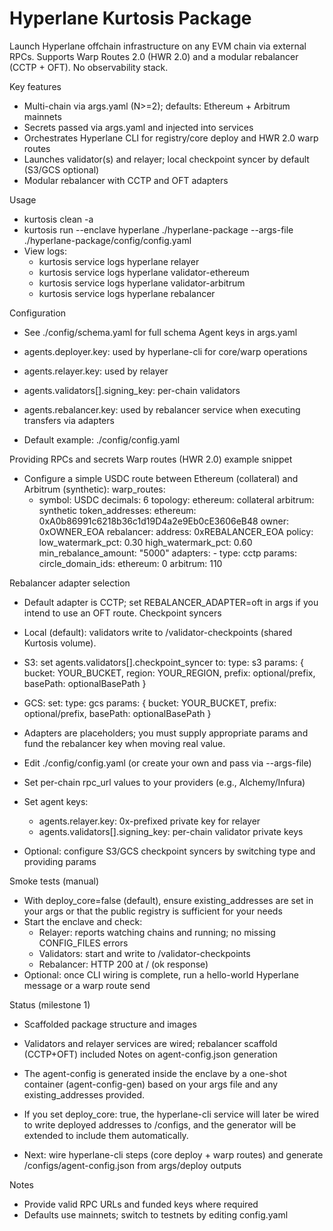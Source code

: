 # Hyperlane Kurtosis Package

Launch Hyperlane offchain infrastructure on any EVM chain via external RPCs. Supports Warp Routes 2.0 (HWR 2.0) and a modular rebalancer (CCTP + OFT). No observability stack.

Key features
- Multi-chain via args.yaml (N>=2); defaults: Ethereum + Arbitrum mainnets
- Secrets passed via args.yaml and injected into services
- Orchestrates Hyperlane CLI for registry/core deploy and HWR 2.0 warp routes
- Launches validator(s) and relayer; local checkpoint syncer by default (S3/GCS optional)
- Modular rebalancer with CCTP and OFT adapters

Usage
- kurtosis clean -a
- kurtosis run --enclave hyperlane ./hyperlane-package --args-file ./hyperlane-package/config/config.yaml
- View logs:
  - kurtosis service logs hyperlane relayer
  - kurtosis service logs hyperlane validator-ethereum
  - kurtosis service logs hyperlane validator-arbitrum
  - kurtosis service logs hyperlane rebalancer

Configuration
- See ./config/schema.yaml for full schema
Agent keys in args.yaml
- agents.deployer.key: used by hyperlane-cli for core/warp operations
- agents.relayer.key: used by relayer
- agents.validators[].signing_key: per-chain validators
- agents.rebalancer.key: used by rebalancer service when executing transfers via adapters

- Default example: ./config/config.yaml

Providing RPCs and secrets
Warp routes (HWR 2.0) example snippet
- Configure a simple USDC route between Ethereum (collateral) and Arbitrum (synthetic):
  warp_routes:
    - symbol: USDC
      decimals: 6
      topology:
        ethereum: collateral
        arbitrum: synthetic
      token_addresses:
        ethereum: 0xA0b86991c6218b36c1d19D4a2e9Eb0cE3606eB48
      owner: 0xOWNER_EOA
      rebalancer:
        address: 0xREBALANCER_EOA
        policy:
          low_watermark_pct: 0.30
          high_watermark_pct: 0.60
          min_rebalance_amount: "5000"
        adapters:
          - type: cctp
            params:
              circle_domain_ids:
                ethereum: 0
                arbitrum: 110

Rebalancer adapter selection
- Default adapter is CCTP; set REBALANCER_ADAPTER=oft in args if you intend to use an OFT route.
Checkpoint syncers
- Local (default): validators write to /validator-checkpoints (shared Kurtosis volume).
- S3: set agents.validators[].checkpoint_syncer to:
    type: s3
    params: { bucket: YOUR_BUCKET, region: YOUR_REGION, prefix: optional/prefix, basePath: optionalBasePath }
- GCS: set:
    type: gcs
    params: { bucket: YOUR_BUCKET, prefix: optional/prefix, basePath: optionalBasePath }

- Adapters are placeholders; you must supply appropriate params and fund the rebalancer key when moving real value.
- Edit ./config/config.yaml (or create your own and pass via --args-file)
- Set per-chain rpc_url values to your providers (e.g., Alchemy/Infura)
- Set agent keys:
  - agents.relayer.key: 0x-prefixed private key for relayer
  - agents.validators[].signing_key: per-chain validator private keys
- Optional: configure S3/GCS checkpoint syncers by switching type and providing params

Smoke tests (manual)
- With deploy_core=false (default), ensure existing_addresses are set in your args or that the public registry is sufficient for your needs
- Start the enclave and check:
  - Relayer: reports watching chains and running; no missing CONFIG_FILES errors
  - Validators: start and write to /validator-checkpoints
  - Rebalancer: HTTP 200 at / (ok response)
- Optional: once CLI wiring is complete, run a hello-world Hyperlane message or a warp route send

Status (milestone 1)
- Scaffolded package structure and images
- Validators and relayer services are wired; rebalancer scaffold (CCTP+OFT) included
Notes on agent-config.json generation
- The agent-config is generated inside the enclave by a one-shot container (agent-config-gen) based on your args file and any existing_addresses provided.
- If you set deploy_core: true, the hyperlane-cli service will later be wired to write deployed addresses to /configs, and the generator will be extended to include them automatically.

- Next: wire hyperlane-cli steps (core deploy + warp routes) and generate /configs/agent-config.json from args/deploy outputs

Notes
- Provide valid RPC URLs and funded keys where required
- Defaults use mainnets; switch to testnets by editing config.yaml

